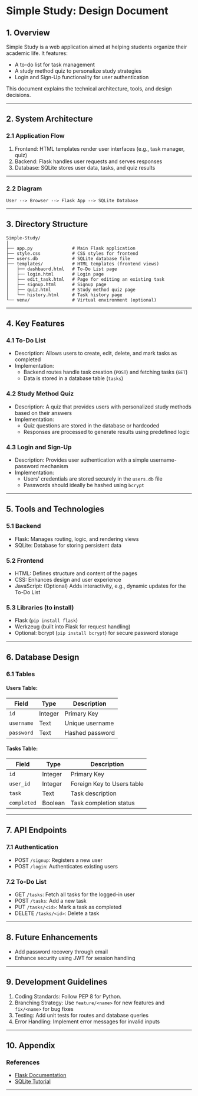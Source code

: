 # Simple Study: Design Document

## 1. Overview
Simple Study is a web application aimed at helping students organize their academic life. It features:
- A to-do list for task management
- A study method quiz to personalize study strategies
- Login and Sign-Up functionality for user authentication

This document explains the technical architecture, tools, and design decisions.

---

## 2. System Architecture

### 2.1 Application Flow
1. Frontend: HTML templates render user interfaces (e.g., task manager, quiz)
2. Backend: Flask handles user requests and serves responses
3. Database: SQLite stores user data, tasks, and quiz results

---

### 2.2 Diagram
```
User --> Browser --> Flask App --> SQLite Database
```

---

## 3. Directory Structure

```
Simple-Study/
│
├── app.py               # Main Flask application
├── style.css            # CSS styles for frontend
├── users.db             # SQLite database file
├── templates/           # HTML templates (frontend views)
│   ├── dashbaord.html   # To-Do List page
│   ├── login.html       # Login page
│   ├── edit_task.html   # Page for editing an existing task
│   ├── signup.html      # Signup page
│   ├── quiz.html        # Study method quiz page
│   └── history.html     # Task history page
└── venv/                # Virtual environment (optional)
```

---

## 4. Key Features

### 4.1 To-Do List
- Description: Allows users to create, edit, delete, and mark tasks as completed
- Implementation: 
  - Backend routes handle task creation (`POST`) and fetching tasks (`GET`)
  - Data is stored in a database table (`tasks`)

### 4.2 Study Method Quiz
- Description: A quiz that provides users with personalized study methods based on their answers
- Implementation: 
  - Quiz questions are stored in the database or hardcoded
  - Responses are processed to generate results using predefined logic

### 4.3 Login and Sign-Up
- Description: Provides user authentication with a simple username-password mechanism
- Implementation:
  - Users' credentials are stored securely in the `users.db` file
  - Passwords should ideally be hashed using `bcrypt`

---

## 5. Tools and Technologies

### 5.1 Backend
- Flask: Manages routing, logic, and rendering views
- SQLite: Database for storing persistent data

### 5.2 Frontend
- HTML: Defines structure and content of the pages
- CSS: Enhances design and user experience
- JavaScript: (Optional) Adds interactivity, e.g., dynamic updates for the To-Do List

### 5.3 Libraries (to install)
- Flask (`pip install flask`)
- Werkzeug (built into Flask for request handling)
- Optional: bcrypt (`pip install bcrypt`) for secure password storage

---

## 6. Database Design

### 6.1 Tables
#### Users Table:
| Field         | Type     | Description                   |
|---------------|----------|-------------------------------|
| `id`          | Integer  | Primary Key                  |
| `username`    | Text     | Unique username              |
| `password`    | Text     | Hashed password              |

#### Tasks Table:
| Field         | Type     | Description                   |
|---------------|----------|-------------------------------|
| `id`          | Integer  | Primary Key                  |
| `user_id`     | Integer  | Foreign Key to Users table   |
| `task`        | Text     | Task description             |
| `completed`   | Boolean  | Task completion status       |

---

## 7. API Endpoints

### 7.1 Authentication
- POST `/signup`: Registers a new user
- POST `/login`: Authenticates existing users

### 7.2 To-Do List
- GET `/tasks`: Fetch all tasks for the logged-in user
- POST `/tasks`: Add a new task
- PUT `/tasks/<id>`: Mark a task as completed
- DELETE `/tasks/<id>`: Delete a task

---

## 8. Future Enhancements

- Add password recovery through email
- Enhance security using JWT for session handling

---

## 9. Development Guidelines

1. Coding Standards: Follow PEP 8 for Python.
2. Branching Strategy: Use `feature/<name>` for new features and `fix/<name>` for bug fixes
3. Testing: Add unit tests for routes and database queries
4. Error Handling: Implement error messages for invalid inputs

---

## 10. Appendix

### References
- [Flask Documentation](https://flask.palletsprojects.com/)
- [SQLite Tutorial](https://sqlite.org/docs.html)

---